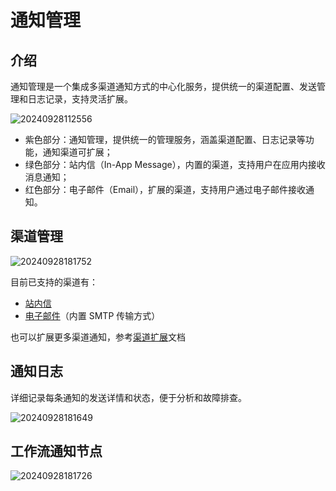# 通知管理

<PluginInfo name="notification-manager"></PluginInfo>

## 介绍

通知管理是一个集成多渠道通知方式的中心化服务，提供统一的渠道配置、发送管理和日志记录，支持灵活扩展。

![20240928112556](https://static-docs.nocobase.com/20240928112556.png)

- 紫色部分：通知管理，提供统一的管理服务，涵盖渠道配置、日志记录等功能，通知渠道可扩展；
- 绿色部分：站内信（In-App Message），内置的渠道，支持用户在应用内接收消息通知；
- 红色部分：电子邮件（Email），扩展的渠道，支持用户通过电子邮件接收通知。

## 渠道管理

![20240928181752](https://static-docs.nocobase.com/20240928181752.png)

目前已支持的渠道有：

- [站内信](/handbook/notification-in-app-message)
- [电子邮件](/handbook/notification-email)（内置 SMTP 传输方式）

也可以扩展更多渠道通知，参考[渠道扩展](./extension)文档

## 通知日志

详细记录每条通知的发送详情和状态，便于分析和故障排查。

![20240928181649](https://static-docs.nocobase.com/20240928181649.png)

## 工作流通知节点

![20240928181726](https://static-docs.nocobase.com/20240928181726.png)
